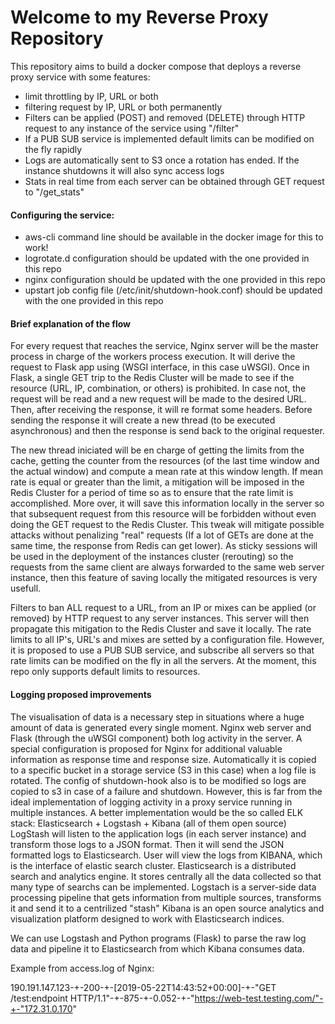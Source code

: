 # Welcome to my Reverse Proxy Repository

This repository aims to build a docker compose that deploys a reverse proxy service with some features:
- limit throttling by IP, URL or both
- filtering request by IP, URL or both permanently
- Filters can be applied (POST) and removed (DELETE) through HTTP request to any instance of the service using "/filter"
- If a PUB SUB service is implemented default limits can be modified on the fly rapidly
- Logs are automatically sent to S3 once a rotation has ended. If the instance shutdowns it will also sync access logs
- Stats in real time from each server can be obtained through GET request to "/get_stats"

#### Configuring the service:

* aws-cli command line should be available in the docker image for this to work!
* logrotate.d configuration should be updated with the one provided in this repo
* nginx configuration should be updated with the one provided in this repo
* upstart job config file (/etc/init/shutdown-hook.conf) should be updated with the one provided in this repo

#### Brief explanation of the flow
For every request that reaches the service, Nginx server will be the master process in charge of the workers process execution. It will derive the request
to Flask app using (WSGI interface, in this case uWSGI). Once in Flask, a single GET trip to the Redis Cluster will be made to see if the resource (URL, IP, combination, or others)
is prohibited. In case not, the request will be read and a new request will be made to the desired URL. Then, after receiving the response, it will re format some headers.
Before sending the response it will create a new thread (to be executed asynchronous) and then the response is send back to the original requester.

The new thread iniciated will be en charge of getting the limits from the cache, getting the counter from the resources (of the last time window and the actual
window) and compute a mean rate at this window length. If mean rate is equal or greater than the limit, a mitigation will be imposed in the Redis Cluster for a period of time so
as to ensure that the rate limit is accomplished. More over, it will save this information locally in the server so that subsequent request from this resource will be forbidden
without even doing the GET request to the Redis Cluster. This tweak will mitigate possible attacks without penalizing "real" requests (If a lot of GETs are done at the same time,
the response from Redis can get lower). As sticky sessions will be used in the deployment of the instances cluster (rerouting) so the requests from the same client are always
forwarded to the same web server instance, then this feature of saving locally the mitigated resources is very usefull.

Filters to ban ALL request to a URL, from an IP or mixes can be applied (or removed) by HTTP request to any server instances. This server will then propagate this mitigation to
the Redis Cluster and save it locally. The rate limits to all IP's, URL's and mixes are setted by a configuration file. However, it is proposed to use a PUB SUB service, and subscribe
all servers so that rate limits can be modified on the fly in all the servers. At the moment, this repo only supports default limits to resources.


#### Logging proposed improvements
The visualisation of data is a necessary step in situations where a huge amount of data is generated every single moment.
Nginx web server and Flask (through the uWSGI component) both log activity in the server. A special configuration is proposed for Nginx for additional valuable information as
response time and response size. Automatically it is copied to a specific bucket in a storage service (S3 in this case) when a log file is rotated. The config of shutdown-hook
also is to be modified so logs are copied to s3 in case of a failure and shutdown.
However, this is far from the ideal implementation of logging activity in a proxy service running in multiple instances.
A better implementation would be the so called ELK stack:
Elasticsearch + Logstash + Kibana (all of them open source)
LogStash will listen to the application logs (in each server instance) and transform those logs to a JSON format. Then it will send the JSON formatted logs to Elasticsearch.
User will view the logs from KIBANA, which is the interface of elastic search cluster.
Elasticsearch is a distributed search and analytics engine. It stores centrally all the data collected so that many type of searchs can be implemented.
Logstach is a server-side data processing pipeline that gets information from multiple sources, transforms it and send it to a centrilized "stash"
Kibana is an open source analytics and visualization platform designed to work with Elasticsearch indices.

We can use Logstash and Python programs (Flask) to parse the raw log data and pipeline it to Elasticsearch from which Kibana consumes data.



Example from access.log of Nginx:

190.191.147.123-+-200-+-[2019-05-22T14:43:52+00:00]-+-"GET /test:endpoint HTTP/1.1"-+-875-+-0.052-+-"https://web-test.testing.com/"-+-"172.31.0.170"

